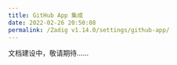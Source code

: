 ```yaml
---
title: GitHub App 集成
date: 2022-02-26 20:50:08
permalink: /Zadig v1.14.0/settings/github-app/
---
```

文档建设中，敬请期待……
